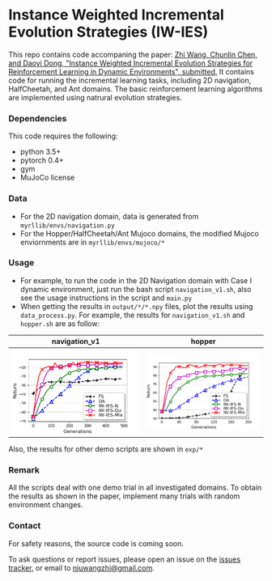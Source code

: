 # Instance Weighted Incremental Evolution Strategies (IW-IES)

This repo contains code accompaning the paper: [Zhi Wang, Chunlin Chen, and Daoyi Dong, "Instance Weighted Incremental Evolution Strategies for Reinforcement Learning in Dynamic Environments", submitted.]()
It contains code for running the incremental learning tasks, including 2D navigation, HalfCheetah, and Ant domains. The basic reinforcement learning algorithms are implemented using natrural evolution strategies.

### Dependencies
This code requires the following:
* python 3.5+
* pytorch 0.4+
* gym
* MuJoCo license

### Data
* For the 2D navigation domain, data is generated from `myrllib/envs/navigation.py`
* For the Hopper/HalfCheetah/Ant Mujoco domains, the modified Mujoco enviornments are in `myrllib/envs/mujoco/*`

### Usage 
* For example, to run the code in the 2D Navigation domain with Case I dynamic environment, just run the bash script `navigation_v1.sh`, also see the usage instructions in the script and `main.py`
* When getting the results in `output/*/*.npy` files, plot the results using `data_process.py`. For example, the results for `navigation_v1.sh` and `hopper.sh` are as follow:

navigation_v1 | hopper
------------ | -------------
![experimental results for navigation_v1 domain](https://github.com/HeyuanMingong/iwies/blob/master/exp/navigation_v1.png) | ![experimental results for hopper domain](https://github.com/HeyuanMingong/iwies/blob/master/exp/hopper.png)

Also, the results for other demo scripts are shown in `exp/*`

### Remark
All the scripts deal with one demo trial in all investigated domains. To obtain the results as shown in the paper, implement many trials with random environment changes.

### Contact 
For safety reasons, the source code is coming soon.

To ask questions or report issues, please open an issue on the [issues tracker](https://github.com/HeyuanMingong/iwies/issues), or email to njuwangzhi@gmail.com.
 




